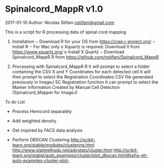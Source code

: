 # Spinalcord_MappR v1.0
2017-01-10
Author: Nicolas Stifani nstifani@gmail.com

This is a script for R processing data of spinal cord mapping

1.	Installation
−	Download R for your OS from https://cran.r-project.org/
−	Install R
−	For Mac only
o	Xquartz is required. Download it from  https://www.xquartz.org/
o	Install X Quartz
−	Download Spinalcord_MappR.R from https://github.com/nstifani/Spinalcord_MappR

2.	Processing with Spinalcord_MappR.R
It will prompt to select a folder containing the CSV X and Y Coordinates for each detected cell
It will then prompt to select the Registration Coordinates CSV file generated previously in ImageJ SC Registration function
It can prompt to select the Marker Information Created by Manual Cell Detection (Spinalcord_Mapper for ImageJ)



To do List
- Process Hemicord separately
- Add weighted density

- Get inspired by FACS data analysis

- Perform DBSCAN Clustering
http://scikit-learn.org/stable/modules/clustering.html
http://www.statmethods.net/advstats/cluster.html
http://scikit-learn.org/stable/auto_examples/cluster/plot_dbscan.html#sphx-glr-auto-examples-cluster-plot-
